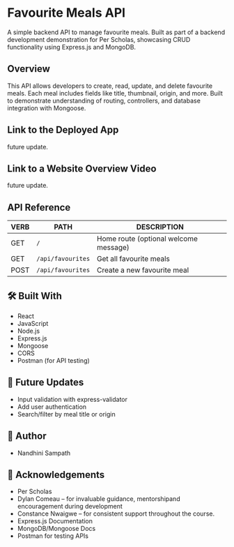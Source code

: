# Favourite Meals API

A simple backend API to manage favourite meals. Built as part of a backend development demonstration for Per Scholas, showcasing CRUD functionality using Express.js and MongoDB.

## Overview

This API allows developers to create, read, update, and delete favourite meals. Each meal includes fields like title, thumbnail, origin, and more. Built to demonstrate understanding of routing, controllers, and database integration with Mongoose.

## Link to the Deployed App

future update.

## Link to a Website Overview Video
future update.

## API Reference

| VERB   | PATH                     | DESCRIPTION                           |
|--------|--------------------------|---------------------------------------|
| GET    | `/`                      | Home route (optional welcome message) |
| GET    | `/api/favourites`        | Get all favourite meals               |
| POST   | `/api/favourites`        | Create a new favourite meal           |



## 🛠 Built With

- React
- JavaScript
- Node.js
- Express.js
- Mongoose
- CORS
- Postman (for API testing)

## 🔮 Future Updates

- Input validation with express-validator
- Add user authentication
- Search/filter by meal title or origin

## 👤 Author

- Nandhini Sampath

## 🙌 Acknowledgements

- Per Scholas
- Dylan Comeau – for invaluable guidance, mentorshipand encouragement during development
- Constance Nwaigwe – for consistent support throughout the course.
- Express.js Documentation
- MongoDB/Mongoose Docs
- Postman for testing APIs

